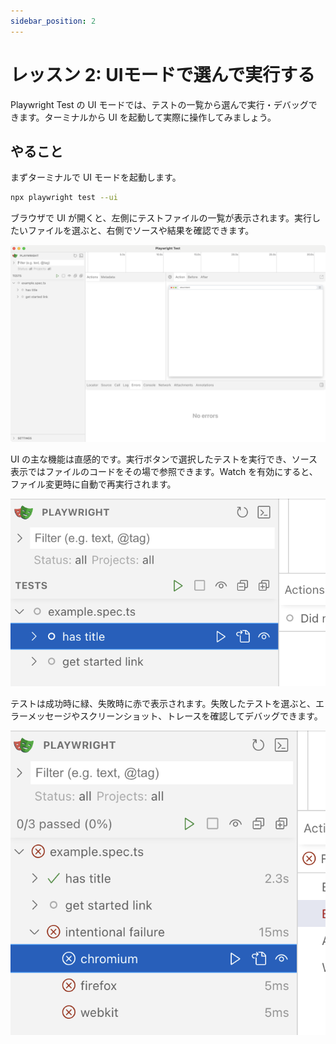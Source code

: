 ```yaml
---
sidebar_position: 2
---
```


# レッスン 2: UIモードで選んで実行する

Playwright Test の UI モードでは、テストの一覧から選んで実行・デバッグできます。ターミナルから UI を起動して実際に操作してみましょう。

## やること

まずターミナルで UI モードを起動します。

```bash
npx playwright test --ui
```

ブラウザで UI が開くと、左側にテストファイルの一覧が表示されます。実行したいファイルを選ぶと、右側でソースや結果を確認できます。

![](img/003.png)

UI の主な機能は直感的です。実行ボタンで選択したテストを実行でき、ソース表示ではファイルのコードをその場で参照できます。Watch を有効にすると、ファイル変更時に自動で再実行されます。

![](img/004.png)

テストは成功時に緑、失敗時に赤で表示されます。失敗したテストを選ぶと、エラーメッセージやスクリーンショット、トレースを確認してデバッグできます。

![](img/006.png)
